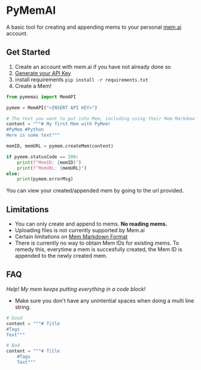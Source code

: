 # PyMemAI

A basic tool for creating and appending mems to your personal [mem.ai](https://mem.ai) account.

## Get Started

1. Create an account with mem.ai if you have not already done so
2. [Generate your API Key](https://mem.ai/flows/api)
3. install requirements
`pip install -r requirements.txt`
3. Create a Mem!
```python
from pymemai import MemAPI

pymem = MemAPI("<INSERT API KEY>")

# The text you want to put into Mem, including using their Mem Markdown
content = """# My first Mem with PyMem!
#PyMem #Python
Here is some text"""

memID, memURL = pymem.createMem(content)

if pymem.statusCode == 200:
    print(f"MemID: {memID}")
    print(f"MemURL: {memURL}")
else:
    print(pymem.errorMsg)
```

You can view your created/appended mem by going to the url provided.

## Limitations

- You can only create and append to mems. **No reading mems.**
- Uploading files is not currently supported by Mem.ai
- Certain limitations on [Mem Markdown Format](https://docs.mem.ai/docs/general/mem-markdown-format)
- There is currently no way to obtain Mem IDs for existing mems. To remedy this, everytime a mem is succesfully created, the Mem ID is appended to the newly created mem.

## FAQ

*Help! My mem keeps putting everything in a code block!*
- Make sure you don't have any unintential spaces when doing a multi line string.
```python
# Good
content = """# Title
#Tags
Text"""

# Bad
content = """# Title
    #Tags
    Text"""
```